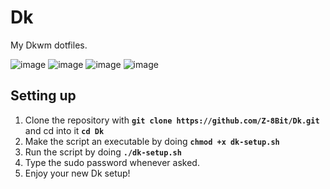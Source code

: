 # Dk
 My Dkwm dotfiles.

![image](https://user-images.githubusercontent.com/72144072/172001170-85d84943-03f8-46a1-b4fd-535d1cd4f563.png)
![image](https://user-images.githubusercontent.com/72144072/172001292-72e3f2d9-7c4b-4391-87e6-eba8077f179b.png)
![image](https://user-images.githubusercontent.com/72144072/172001590-86801376-035c-4dcb-bd44-9bff9f874f8e.png)
![image](https://user-images.githubusercontent.com/72144072/172001707-057544fc-75fa-4928-b144-cf90d9f88970.png)



## Setting up 

1. Clone the repository with **`git clone https://github.com/Z-8Bit/Dk.git`** and cd into it **`cd Dk`**
2. Make the script an executable by doing **`chmod +x dk-setup.sh`** 
3. Run the script by doing **`./dk-setup.sh`**
4. Type the sudo password whenever asked.
5. Enjoy your new Dk setup!

